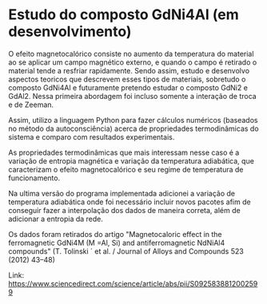 # Estudo do composto GdNi4Al (em desenvolvimento)


O efeito magnetocalórico consiste no aumento da temperatura do material ao se
aplicar um campo magnético externo, e quando o campo é retirado o material
tende a resfriar rapidamente. Sendo assim, estudo e desenvolvo aspectos teoricos
que descrevem esses tipos de materiais, sobretudo o composto GdNi4Al e futuramente pretendo 
estudar o composto GdNi2 e GdAl2. Nessa primeira abordagem foi incluso somente
a interação de troca e de Zeeman.

Assim, utilizo a linguagem Python para fazer cálculos numéricos (baseados
no método da autoconsciência) acerca de propriedades termodinâmicas do
sistema e comparo com resultados experimentais.

As propriedades termodinâmicas que mais interessam nesse caso é a variação
de entropia magnética e variação da temperatura adiabática, que caracterizam
o efeito magnetocalórico e seu regime de temperatura de funcionamento.

Na ultima versão do programa implementada adicionei a variação de temperatura
adiabática onde foi necessário incluir novos pacotes afim de conseguir fazer
a interpolação dos dados de maneira correta, além de adicionar a entropia da rede.

Os dados foram retirados do artigo "Magnetocaloric effect in the ferromagnetic GdNi4M (M =Al, Si) and
antiferromagnetic NdNiAl4 compounds" (T. Tolinski ´ et al. / Journal of Alloys and Compounds 523 (2012) 43–48)

Link: https://www.sciencedirect.com/science/article/abs/pii/S0925838812002599
